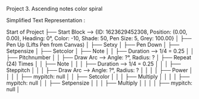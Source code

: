 Project 3. Ascending notes color spiral  
 
Simplified Text Representation :  
 
Start of Project 
├── Start Block --> {ID: 1623629452308, Position: (0.00, 0.00), Heading: 
0°, Color: -10, Shade: 50, Pen Size: 5, Grey: 100.00} 
│   ├── Pen Up (Lifts Pen from Canvas) 
│   ├── Setxy 
│   ├── Pen Down 
│   ├── Setpensize 
│   ├── Setcolor 
│   ├── Note 
│   │   ├── Duration --> 1/4 = 0.25 
│   │   ├── Pitchnumber 
│   │   ├── Draw Arc --> Angle: ?°, Radius: ? 
│   ├── Repeat (24) Times 
│   │   ├── Note 
│   │   │   ├── Duration --> 1/4 = 0.25 
│   │   │   ├── Steppitch 
│   │   │   ├── Draw Arc --> Angle: ?°, Radius: ? 
│   │   │   │   ├── Power 
│   │   │   │   ├── mypitch: null 
│   │   ├── Setcolor 
│   │   │   ├── Multiply 
│   │   │   │   ├── mypitch: null 
│   │   ├── Setpensize 
│   │   │   ├── Multiply 
│   │   │   │   ├── mypitch: null 
│ 
 
 
